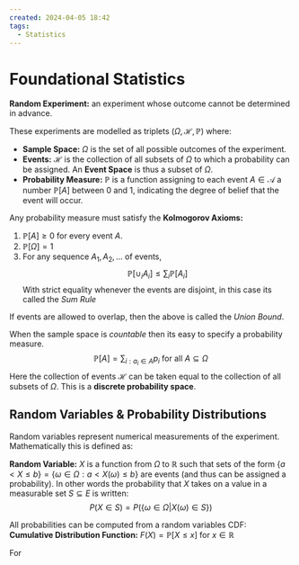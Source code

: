 ```yaml
---
created: 2024-04-05 18:42
tags:
  - Statistics
---
```


# Foundational Statistics

**Random Experiment:** an experiment whose outcome cannot be determined in advance.

These experiments are modelled as triplets $(\Omega, \mathcal{H}, \mathbb{P})$ where:
- **Sample Space:** $\Omega$ is the set of all possible outcomes of the experiment.
- **Events:** $\mathcal{H}$ is the collection of all subsets of $\Omega$ to which a probability can be assigned. An **Event Space** is thus a subset of $\Omega$.
- **Probability Measure:**  $\mathbb{P}$ is a function assigning to each event $A \in \mathcal{A}$ a number $\mathbb{P}[A]$ between 0 and 1, indicating the degree of belief that the event will occur.

Any probability measure must satisfy the **Kolmogorov Axioms:**
1. $\mathbb{P}[A] \geq 0$ for every event $A$.
2. $\mathbb{P}[\Omega] = 1$
3. For any sequence $A_1, A_2, \dots$ of events, $$\mathbb{P}[\cup_i A_i] \leq \sum_{i} \mathbb{P}[A_i]$$ With strict equality whenever the events are disjoint, in this case its called the *Sum Rule*

If events are allowed to overlap, then the above is called the *Union Bound*.

When the sample space is *countable* then its easy to specify a probability measure. $$\mathbb{P}[A] = \sum_{i:a_i \in A}{p_i} \text{ for all } A \subseteq \Omega$$
Here the collection of events $\mathcal{H}$ can be taken equal to the collection of all subsets of $\Omega$. This is a **discrete probability space**.

## Random Variables & Probability Distributions

Random variables represent numerical measurements of the experiment. Mathematically this is defined as:

**Random Variable:** $X$ is a function from $\Omega$ to $\mathbb{R}$ such that sets of the form $\{a < X \leq b\} = \{\omega \in \Omega: a < X(\omega) \leq b\}$ are events (and thus can be assigned a probability). In other words the probability that $X$ takes on a value in a measurable set $S \subseteq E$ is written: $$P(X \in S) = P(\{\omega \in \Omega | X(\omega) \in S\})$$

All probabilities can be computed from a random variables CDF:
**Cumulative Distribution Function:** $F(X) = \mathbb{P}[X \leq x] \text{ for } x \in \mathbb{R}$

For 




 